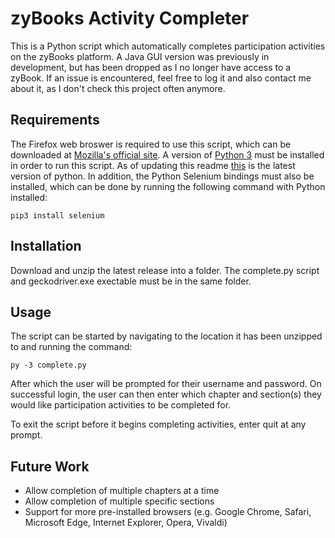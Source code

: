 # zyBooks Activity Completer
This is a Python script which automatically completes participation activities on the zyBooks platform. A Java GUI version was previously in development, but has been dropped as I no longer have access to a zyBook. If an issue is encountered, feel free to log it and also contact me about it, as I don't check this project often anymore.

## Requirements
The Firefox web broswer is required to use this script, which can be downloaded at [Mozilla's official site](https://www.mozilla.org/en-US/firefox/new/).
A version of [Python 3](https://www.python.org/downloads/) must be installed in order to run this script.
As of updating this readme [this](https://www.python.org/ftp/python/3.7.2/python-3.7.2-amd64-webinstall.exe) is the latest version of python.
In addition, the Python Selenium bindings must also be installed, which can be done by running the following command with Python installed:
```
pip3 install selenium
```

## Installation
Download and unzip the latest release into a folder. The complete.py script and geckodriver.exe exectable must be in the same folder.

## Usage
The script can be started by navigating to the location it has been unzipped to and running the command:
```
py -3 complete.py
```
After which the user will be prompted for their username and password.
On successful login, the user can then enter which chapter and section(s) they would like participation activities to be completed for.

To exit the script before it begins completing activities, enter quit at any prompt.

## Future Work
- Allow completion of multiple chapters at a time
- Allow completion of multiple specific sections
- Support for more pre-installed browsers (e.g. Google Chrome, Safari, Microsoft Edge, Internet Explorer, Opera, Vivaldi)

